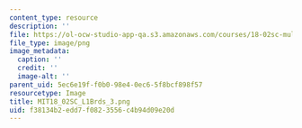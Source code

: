 ```yaml
---
content_type: resource
description: ''
file: https://ol-ocw-studio-app-qa.s3.amazonaws.com/courses/18-02sc-multivariable-calculus-fall-2010/f38134b2edd7f0823556c4b94d09e20d_MIT18_02SC_L1Brds_3.png
file_type: image/png
image_metadata:
  caption: ''
  credit: ''
  image-alt: ''
parent_uid: 5ec6e19f-f0b0-98e4-0ec6-5f8bcf898f57
resourcetype: Image
title: MIT18_02SC_L1Brds_3.png
uid: f38134b2-edd7-f082-3556-c4b94d09e20d
---
```

